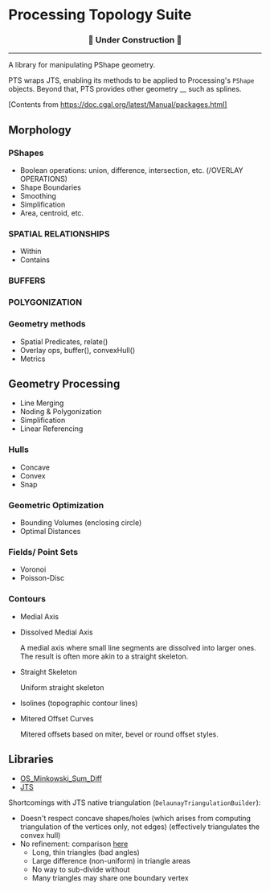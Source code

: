 # Processing Topology Suite

<h3 align="center"> 🚧 Under Construction 🚧 </h3>

---

A library for manipulating PShape geometry.

PTS wraps JTS, enabling its methods to be applied to Processing's `PShape` objects. Beyond that, PTS provides other geometry __ such as splines.

[Contents from https://doc.cgal.org/latest/Manual/packages.html]

## Morphology

### PShapes

- Boolean operations: union, difference, intersection, etc. (/OVERLAY OPERATIONS)
- Shape Boundaries
- Smoothing
- Simplification
- Area, centroid, etc.

### SPATIAL RELATIONSHIPS

- Within
- Contains
###  BUFFERS

### POLYGONIZATION

### Geometry methods
- Spatial Predicates, relate()
- Overlay ops, buffer(), convexHull()
- Metrics

## Geometry Processing
- Line Merging
- Noding & Polygonization
- Simplification
- Linear Referencing


### Hulls
- Concave
- Convex
- Snap

### Geometric Optimization
- Bounding Volumes (enclosing circle)
- Optimal Distances



### Fields/ Point Sets

- Voronoi
- Poisson-Disc

### Contours

- Medial Axis

- Dissolved Medial Axis
  
  A medial axis where small line segments are dissolved into larger ones. The result is often more akin to a straight skeleton.
- Straight Skeleton
  
  Uniform straight skeleton

- Isolines (topographic contour lines)

- Mitered Offset Curves

  Mitered offsets based on miter, bevel or round offset styles. 

## Libraries

- [OS_Minkowski_Sum_Diff
](https://github.com/OrdnanceSurvey/OS_Minkowski_Sum_Diff)
- [JTS](https://github.com/locationtech/jts)

Shortcomings with JTS native triangulation (`DelaunayTriangulationBuilder`):

- Doesn't respect concave shapes/holes (which arises from computing triangulation of the vertices only, not edges) (effectively triangulates the convex hull)
- No refinement: comparison [here](http://www.cs.cmu.edu/~quake/triangle.quality.html)
  - Long, thin triangles (bad angles)
  - Large difference (non-uniform) in triangle areas
  - No way to sub-divide without 
  - Many triangles may share one boundary vertex